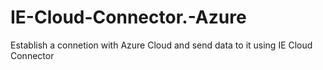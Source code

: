 # IE-Cloud-Connector.-Azure
Establish a connetion with Azure Cloud and send data to it using IE Cloud Connector
